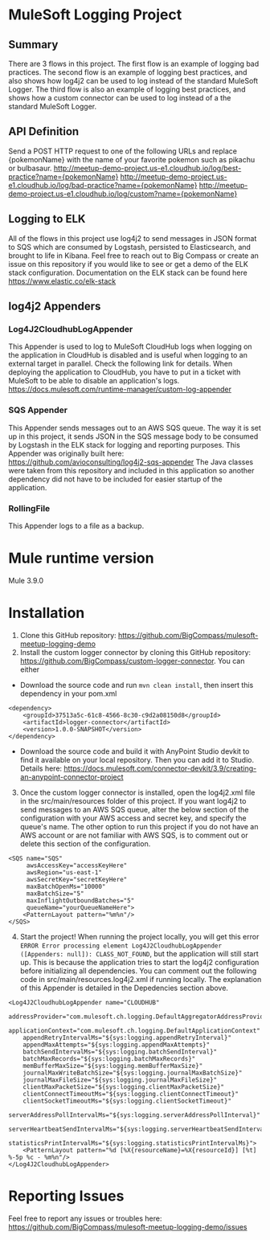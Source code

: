 # MuleSoft Logging Project

## Summary
There are 3 flows in this project. 
The first flow is an example of logging bad practices. 
The second flow is an example of logging best practices, and also shows how log4j2 can be used to log instead of the standard MuleSoft Logger.
The third flow is also an example of logging best practices, and shows how a custom connector can be used to log instead of a the standard MuleSoft Logger.

## API Definition
Send a POST HTTP request to one of the following URLs and replace {pokemonName} with the name of your favorite pokemon such as pikachu or bulbasaur.
http://meetup-demo-project.us-e1.cloudhub.io/log/best-practice?name={pokemonName}
http://meetup-demo-project.us-e1.cloudhub.io/log/bad-practice?name={pokemonName}
http://meetup-demo-project.us-e1.cloudhub.io/log/custom?name={pokemonName}

## Logging to ELK
All of the flows in this project use log4j2 to send messages in JSON format to SQS which are consumed by Logstash, persisted to Elasticsearch, and brought to life in Kibana. Feel free to reach out to Big Compass or create an issue on this repository if you would like to see or get a demo of the ELK stack configuration.
Documentation on the ELK stack can be found here https://www.elastic.co/elk-stack

## log4j2 Appenders
### Log4J2CloudhubLogAppender
This Appender is used to log to MuleSoft CloudHub logs when logging on the application in CloudHub is disabled and is useful when logging to an external target in parallel. Check the following link for details. When deploying the application to CloudHub, you have to put in a ticket with MuleSoft to be able to disable an application's logs.
https://docs.mulesoft.com/runtime-manager/custom-log-appender

### SQS Appender
This Appender sends messages out to an AWS SQS queue. The way it is set up in this project, it sends JSON in the SQS message body to be consumed by Logstash in the ELK stack for logging and reporting purposes.
This Appender was originally built here: https://github.com/avioconsulting/log4j2-sqs-appender
The Java classes were taken from this repository and included in this application so another dependency did not have to be included for easier startup of the application.

### RollingFile
This Appender logs to a file as a backup.

# Mule runtime version
Mule 3.9.0

# Installation
1. Clone this GitHub repository:  https://github.com/BigCompass/mulesoft-meetup-logging-demo
2. Install the custom logger connector by cloning this GitHub repository: https://github.com/BigCompass/custom-logger-connector. You can either 
 - Download the source code and run `mvn clean install`, then insert this dependency in your pom.xml 
```
<dependency>
    <groupId>37513a5c-61c8-4566-8c30-c9d2a08150d8</groupId>
    <artifactId>logger-connector</artifactId>
    <version>1.0.0-SNAPSHOT</version>
</dependency>
``` 
 - Download the source code and build it with AnyPoint Studio devkit to find it available on your local repository. Then you can add it to Studio. Details here: https://docs.mulesoft.com/connector-devkit/3.9/creating-an-anypoint-connector-project
3. Once the custom logger connector is installed, open the log4j2.xml file in the src/main/resources folder of this project. If you want log4j2 to send messages to an AWS SQS queue, alter the below section of the configuration with your AWS access and secret key, and specify the queue's name. The other option to run this project if you do not have an AWS account or are not familiar with AWS SQS, is to comment out or delete this section of the configuration.
```		 
<SQS name="SQS" 
	 awsAccessKey="accessKeyHere"
	 awsRegion="us-east-1" 
	 awsSecretKey="secretKeyHere"
	 maxBatchOpenMs="10000" 
	 maxBatchSize="5" 
	 maxInflightOutboundBatches="5" 
	 queueName="yourQueueNameHere">
	<PatternLayout pattern="%m%n"/>
</SQS>
```
4. Start the project! When running the project locally, you will get this error `ERROR Error processing element Log4J2CloudhubLogAppender ([Appenders: null]): CLASS_NOT_FOUND`, but the application will still start up. This is because the application tries to start the log4j2 configuration before initializing all dependencies. You can comment out the following code in src/main/resources.log4j2.xml if running locally. The explanation of this Appender is detailed in the Depedencies section above.
```
<Log4J2CloudhubLogAppender name="CLOUDHUB"
	addressProvider="com.mulesoft.ch.logging.DefaultAggregatorAddressProvider"
	applicationContext="com.mulesoft.ch.logging.DefaultApplicationContext"
	appendRetryIntervalMs="${sys:logging.appendRetryInterval}"
	appendMaxAttempts="${sys:logging.appendMaxAttempts}"
	batchSendIntervalMs="${sys:logging.batchSendInterval}"
	batchMaxRecords="${sys:logging.batchMaxRecords}"
	memBufferMaxSize="${sys:logging.memBufferMaxSize}"
	journalMaxWriteBatchSize="${sys:logging.journalMaxBatchSize}"
	journalMaxFileSize="${sys:logging.journalMaxFileSize}"
	clientMaxPacketSize="${sys:logging.clientMaxPacketSize}"
	clientConnectTimeoutMs="${sys:logging.clientConnectTimeout}"
	clientSocketTimeoutMs="${sys:logging.clientSocketTimeout}"
	serverAddressPollIntervalMs="${sys:logging.serverAddressPollInterval}"
	serverHeartbeatSendIntervalMs="${sys:logging.serverHeartbeatSendIntervalMs}"
	statisticsPrintIntervalMs="${sys:logging.statisticsPrintIntervalMs}">
	<PatternLayout pattern="%d [%X{resourceName}=%X{resourceId}] [%t] %-5p %c - %m%n"/>
</Log4J2CloudhubLogAppender> 
```

# Reporting Issues
Feel free to report any issues or troubles here: https://github.com/BigCompass/mulesoft-meetup-logging-demo/issues
